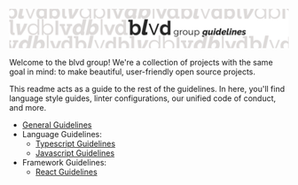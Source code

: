![blvd group guidelines](assets/header.png)

Welcome to the blvd group! We're a collection of projects with the same goal in
mind: to make beautiful, user-friendly open source projects.

This readme acts as a guide to the rest of the guidelines. In here, you'll find
language style guides, linter configurations, our unified code of conduct, and
more.

- [General Guidelines](GENERAL.md)
- Language Guidelines:
  - [Typescript Guidelines](languages/typescript)
  - [Javascript Guidelines](languages/javascript)
- Framework Guidelines:
  - [React Guidelines](frameworks/react)
